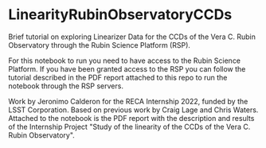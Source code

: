 # LinearityRubinObservatoryCCDs
Brief tutorial on exploring Linearizer Data for the CCDs of the Vera C. Rubin Observatory through the Rubin Science Platform (RSP).

For this notebook to run you need to have access to the Rubin Science Platform. 
If you have been granted access to the RSP you can follow the tutorial described in the PDF report attached to this repo to run the notebook through the RSP servers.

Work by Jeronimo Calderon for the RECA Internship 2022, funded by the LSST Corporation. Based on previous work by Craig Lage and Chris Waters.
Attached to the notebook is the PDF report with the description and results of the Internship Project "Study of the linearity of the CCDs of the Vera C. Rubin Observatory".
